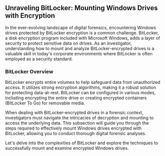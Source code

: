 
## Unraveling BitLocker: Mounting Windows Drives with Encryption

In the ever-evolving landscape of digital forensics, encountering Windows drives protected by BitLocker encryption is a common challenge. BitLocker, a disk encryption program included with Microsoft Windows, adds a layer of security to protect sensitive data on drives. As an investigator, understanding how to mount and analyze BitLocker-encrypted drives is a valuable skill in today's corporate environments where BitLocker is often employed as a security standard.

### BitLocker Overview

BitLocker encrypts entire volumes to help safeguard data from unauthorized access. It utilizes strong encryption algorithms, making it a robust solution for protecting data-at-rest. BitLocker can be configured in various modes, including encrypting the entire drive or creating encrypted containers (BitLocker To Go) for removable media.

When dealing with BitLocker-encrypted drives in a forensic context, investigators must navigate the intricacies of decryption and mounting to access the underlying data. This subsection will guide you through the steps required to effectively mount Windows drives encrypted with BitLocker, allowing you to conduct thorough digital forensic analyses.

Let's delve into the complexities of BitLocker and explore the techniques to successfully mount and examine encrypted Windows drives.
